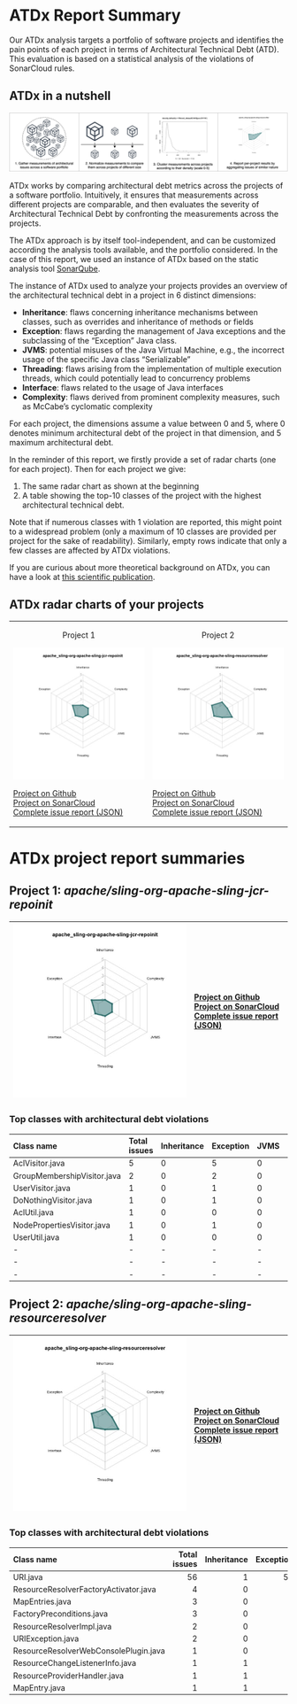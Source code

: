 # ATDx Report Summary
Our ATDx analysis targets a portfolio of software projects and identifies the pain points of each project in terms of Architectural Technical Debt (ATD). This evaluation is based on a statistical analysis of the violations of SonarCloud rules.

## ATDx in a nutshell
![ATDx in a nutshell](https://raw.githubusercontent.com/S2-group/ATDx_reports/master/plots/atdx_in_a_nutshell.jpg)

ATDx works by comparing architectural debt metrics across the projects of a software portfolio. Intuitively, it ensures that measurements across different projects are comparable, and then evaluates the severity of Architectural Technical Debt by confronting the measurements across the projects.

The ATDx approach is by itself tool-independent, and can be customized according the analysis tools available, and the portfolio considered.
In the case of this report, we used an instance of ATDx based on the static analysis tool [SonarQube](https://www.sonarqube.org/).

The instance of ATDx used to analyze your projects provides an overview of the architectural technical debt in a project in 6 distinct dimensions:
* **Inheritance**: flaws concerning inheritance mechanisms between classes, such as overrides and inheritance of methods or fields
* **Exception**: flaws regarding the management of Java exceptions and the subclassing of the “Exception” Java class.
* **JVMS**: potential misuses of the Java Virtual Machine, e.g., the incorrect usage of the specific Java class “Serializable”
* **Threading**: flaws arising from the implementation of multiple execution threads, which could potentially lead to concurrency problems
* **Interface**: flaws related to the usage of Java interfaces
* **Complexity**: flaws derived from prominent complexity measures, such as McCabe’s cyclomatic complexity

For each project, the dimensions assume a value between 0 and 5, where 0 denotes minimum architectural debt of the project in that dimension, and 5 maximum architectural debt.

In the reminder of this report, we firstly provide a set of radar charts (one for each project). Then for each project we give:
1. The same radar chart as shown at the beginning
2. A table showing the top-10 classes of the project with the highest architectural technical debt.

Note that if numerous classes with 1 violation are reported, this might point to a widespread problem (only a maximum of 10 classes are provided per project for the sake of readability). Similarly, empty rows indicate that only a few classes are affected by ATDx violations.

If you are curious about more theoretical background on ATDx, you can have a look at [this scientific publication](https://robertoverdecchia.github.io/papers/ENASE_2020.pdf).

## ATDx radar charts of your projects
|||
|-|-|
|<p align="center">Project 1</p><img src="https://github.com/S2-group/ATDx_reports/blob/master/plots/apache_sling-org-apache-sling-jcr-repoinit.jpg"/> <p style="text-align:left">[Project on Github](https://github.com/apache/sling-org-apache-sling-jcr-repoinit) <br> [Project on SonarCloud ](https://sonarcloud.io/dashboard?id=apache_sling-org-apache-sling-jcr-repoinit) <br> [Complete issue report (JSON)](https://github.com/S2-group/ATDx_reports/blob/master/jsons/apache_sling-org-apache-sling-jcr-repoinit.json)</p>|<p align="center">Project 2</p><img src="https://github.com/S2-group/ATDx_reports/blob/master/plots/apache_sling-org-apache-sling-resourceresolver.jpg"/> <p style="text-align:left">[Project on Github](https://github.com/apache/sling-org-apache-sling-resourceresolver) <br> [Project on SonarCloud ](https://sonarcloud.io/dashboard?id=apache_sling-org-apache-sling-resourceresolver) <br> [Complete issue report (JSON)](https://github.com/S2-group/ATDx_reports/blob/master/jsons/apache_sling-org-apache-sling-resourceresolver.json)</p>
# ATDx project report summaries
## Project 1: _apache/sling-org-apache-sling-jcr-repoinit_
|<img src="https://github.com/S2-group/ATDx_reports/blob/master/plots/apache_sling-org-apache-sling-jcr-repoinit.jpg"/>|<p style="text-align:left">[Project on Github](https://github.com/apache/sling-org-apache-sling-jcr-repoinit) <br> [Project on SonarCloud ](https://sonarcloud.io/dashboard?id=apache_sling-org-apache-sling-jcr-repoinit) <br> [Complete issue report (JSON)](https://github.com/S2-group/ATDx_reports/blob/master/jsons/apache_sling-org-apache-sling-jcr-repoinit.json)</p>
|-|-|
### Top classes with architectural debt violations
| Class name                  | Total issues   | Inheritance   | Exception   | JVMS   | Interface   | Threading   | Complexity   | Fully qualified class name                                                   |
|:----------------------------|:---------------|:--------------|:------------|:-------|:------------|:------------|:-------------|:-----------------------------------------------------------------------------|
| AclVisitor.java             | 5              | 0             | 5           | 0      | 0           | 0           | 0            | src/main/java/org/apache/sling/jcr/repoinit/impl/AclVisitor.java             |
| GroupMembershipVisitor.java | 2              | 0             | 2           | 0      | 0           | 0           | 0            | src/main/java/org/apache/sling/jcr/repoinit/impl/GroupMembershipVisitor.java |
| UserVisitor.java            | 1              | 0             | 1           | 0      | 0           | 0           | 0            | src/main/java/org/apache/sling/jcr/repoinit/impl/UserVisitor.java            |
| DoNothingVisitor.java       | 1              | 0             | 1           | 0      | 0           | 0           | 0            | src/main/java/org/apache/sling/jcr/repoinit/impl/DoNothingVisitor.java       |
| AclUtil.java                | 1              | 0             | 0           | 0      | 1           | 0           | 0            | src/main/java/org/apache/sling/jcr/repoinit/impl/AclUtil.java                |
| NodePropertiesVisitor.java  | 1              | 0             | 1           | 0      | 0           | 0           | 0            | src/main/java/org/apache/sling/jcr/repoinit/impl/NodePropertiesVisitor.java  |
| UserUtil.java               | 1              | 0             | 0           | 0      | 1           | 0           | 0            | src/main/java/org/apache/sling/jcr/repoinit/impl/UserUtil.java               |
| -                           | -              | -             | -           | -      | -           | -           | -            | -                                                                            |
| -                           | -              | -             | -           | -      | -           | -           | -            | -                                                                            |
| -                           | -              | -             | -           | -      | -           | -           | -            | -                                                                            |

## Project 2: _apache/sling-org-apache-sling-resourceresolver_
|<img src="https://github.com/S2-group/ATDx_reports/blob/master/plots/apache_sling-org-apache-sling-resourceresolver.jpg"/>|<p style="text-align:left">[Project on Github](https://github.com/apache/sling-org-apache-sling-resourceresolver) <br> [Project on SonarCloud ](https://sonarcloud.io/dashboard?id=apache_sling-org-apache-sling-resourceresolver) <br> [Complete issue report (JSON)](https://github.com/S2-group/ATDx_reports/blob/master/jsons/apache_sling-org-apache-sling-resourceresolver.json)</p>
|-|-|
### Top classes with architectural debt violations
| Class name                            |   Total issues |   Inheritance |   Exception |   JVMS |   Interface |   Threading |   Complexity | Fully qualified class name                                                                         |
|:--------------------------------------|---------------:|--------------:|------------:|-------:|------------:|------------:|-------------:|:---------------------------------------------------------------------------------------------------|
| URI.java                              |             56 |             1 |          54 |      0 |           1 |           0 |            0 | src/main/java/org/apache/sling/resourceresolver/impl/helper/URI.java                               |
| ResourceResolverFactoryActivator.java |              4 |             0 |           0 |      0 |           4 |           0 |            0 | src/main/java/org/apache/sling/resourceresolver/impl/ResourceResolverFactoryActivator.java         |
| MapEntries.java                       |              3 |             0 |           3 |      0 |           0 |           0 |            0 | src/main/java/org/apache/sling/resourceresolver/impl/mapping/MapEntries.java                       |
| FactoryPreconditions.java             |              3 |             0 |           0 |      0 |           3 |           0 |            0 | src/main/java/org/apache/sling/resourceresolver/impl/FactoryPreconditions.java                     |
| ResourceResolverImpl.java             |              2 |             0 |           2 |      0 |           0 |           0 |            0 | src/main/java/org/apache/sling/resourceresolver/impl/ResourceResolverImpl.java                     |
| URIException.java                     |              2 |             0 |           2 |      0 |           0 |           0 |            0 | src/main/java/org/apache/sling/resourceresolver/impl/helper/URIException.java                      |
| ResourceResolverWebConsolePlugin.java |              1 |             0 |           1 |      0 |           0 |           0 |            0 | src/main/java/org/apache/sling/resourceresolver/impl/console/ResourceResolverWebConsolePlugin.java |
| ResourceChangeListenerInfo.java       |              1 |             1 |           0 |      0 |           0 |           0 |            0 | src/main/java/org/apache/sling/resourceresolver/impl/observation/ResourceChangeListenerInfo.java   |
| ResourceProviderHandler.java          |              1 |             1 |           0 |      0 |           0 |           0 |            0 | src/main/java/org/apache/sling/resourceresolver/impl/providers/ResourceProviderHandler.java        |
| MapEntry.java                         |              1 |             1 |           0 |      0 |           0 |           0 |            0 | src/main/java/org/apache/sling/resourceresolver/impl/mapping/MapEntry.java                         |

